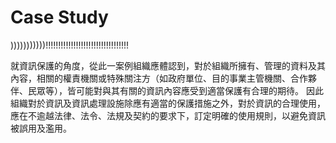 # Case Study


)))))))))))!!!!!!!!!!!!!!!!!!!!!!!!!!!!!!!!!


就資訊保護的角度，從此一案例組織應體認到，對於組織所擁有、管理的資料及其內容，相關的權責機關或特殊關注方（如政府單位、目的事業主管機關、合作夥伴、民眾等），皆可能對與其有關的資訊內容應受到適當保護有合理的期待。
因此組織對於資訊及資訊處理設施除應有適當的保護措施之外，對於資訊的合理使用，應在不逾越法律、法令、法規及契約的要求下，訂定明確的使用規則，以避免資訊被誤用及濫用。



